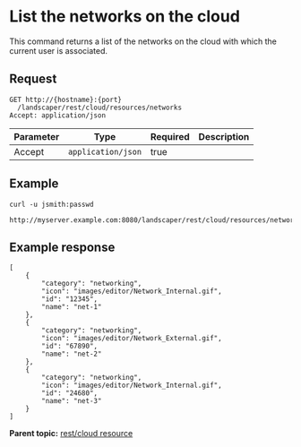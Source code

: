 # List the networks on the cloud

This command returns a list of the networks on the cloud with which the current user is associated.

## Request

```
GET http://{hostname}:{port}
  /landscaper/rest/cloud/resources/networks
Accept: application/json

```

|Parameter|Type|Required|Description|
|---------|----|--------|-----------|
|Accept|`application/json`|true| |

## Example

```
curl -u jsmith:passwd 
  http://myserver.example.com:8080/landscaper/rest/cloud/resources/networks
```

## Example response

```
[
    {
        "category": "networking",
        "icon": "images/editor/Network_Internal.gif",
        "id": "12345",
        "name": "net-1"
    },
    {
        "category": "networking",
        "icon": "images/editor/Network_External.gif",
        "id": "67890",
        "name": "net-2"
    },
    {
        "category": "networking",
        "icon": "images/editor/Network_Internal.gif",
        "id": "24680",
        "name": "net-3"
    }
]
```

**Parent topic:** [rest/cloud resource](../../com.ibm.edt.api.doc/topics/rest_cloud.md)

